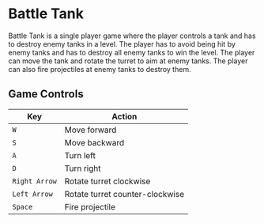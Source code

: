 # Battle Tank

Battle Tank is a single player game where the player controls a tank and has to destroy enemy tanks in a level. The player has to avoid being hit by enemy tanks and has to destroy all enemy tanks to win the level. The player can move the tank and rotate the turret to aim at enemy tanks. The player can also fire projectiles at enemy tanks to destroy them.

## Game Controls

| Key           | Action                          |
|---------------|---------------------------------|
| `W`           | Move forward                    |
| `S`           | Move backward                   |
| `A`           | Turn left                       |
| `D`           | Turn right                      |
| `Right Arrow` | Rotate turret clockwise         |
| `Left Arrow`  | Rotate turret counter-clockwise |
| `Space`       | Fire projectile                 |

